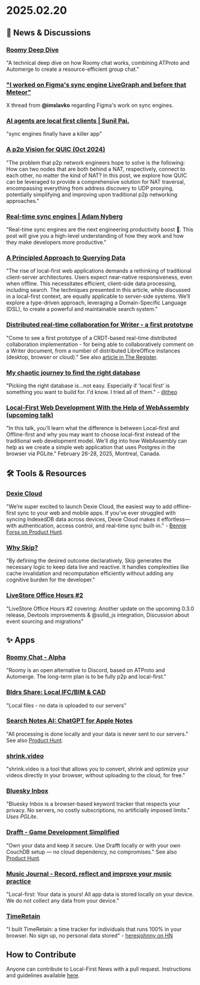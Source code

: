# 2025.02.20

## 📰 News & Discussions

### [Roomy Deep Dive](https://blog.muni.town/roomy-deep-dive/)
"A technical deep dive on how Roomy chat works, combining ATProto and Automerge to create a resource-efficient group chat."

### ["I worked on Figma's sync engine LiveGraph and before that Meteor"](https://x.com/imslavko/status/1890482196697186309?s=46)
X thread from **@imslavko** regarding Figma's work on sync engines.

### [AI agents are local first clients | Sunil Pai.](https://sunilpai.dev/posts/local-first-ai-agents/)
"sync engines finally have a killer app"

### [A p2p Vision for QUIC (Oct 2024)](https://seemann.io/posts/2024-10-26---p2p-quic/)
"The problem that p2p network engineers hope to solve is the following: How can two nodes that are both behind a NAT, respectively, connect to each other, no matter the kind of NAT? In this post, we explore how QUIC can be leveraged to provide a comprehensive solution for NAT traversal, encompassing everything from address discovery to UDP proxying, potentially simplifying and improving upon traditional p2p networking approaches."

### [Real-time sync engines | Adam Nyberg](https://adamnyberg.se/blog/2025-02-11-real-time-sync-engines/)
"Real-time sync engines are the next engineering productivity boost 🚀. This post will give you a high-level understanding of how they work and how they make developers more productive."

### [A Principled Approach to Querying Data](https://www.claudiu-ivan.com/writing/search-dsl)
"The rise of local-first web applications demands a rethinking of traditional client-server architectures. Users expect near-native responsiveness, even when offline. This necessitates efficient, client-side data processing, including search. The techniques presented in this article, while discussed in a local-first context, are equally applicable to server-side systems. We’ll explore a type-driven approach, leveraging a Domain-Specific Language (DSL), to create a powerful and maintainable search system."

### [Distributed real-time collaboration for Writer - a first prototype](https://fosdem.org/2025/schedule/event/fosdem-2025-6504-distributed-real-time-collaboration-for-writer-a-first-prototype/)
"Come to see a first prototype of a CRDT-based real-time distributed collaboration implementation - for being able to collaboratively comment on a Writer document, from a number of distributed LibreOffice instances (desktop, browser or cloud)." See also [article in The Register](https://www.theregister.com/2025/02/13/libreoffice_wasm_zetaoffice/).

### [My chaotic journey to find the right database](https://www.youtube.com/watch?v=3gVBjTMS8FE)
"Picking the right database is...not easy. Especially if 'local first' is something you want to build for. I'd know. I tried all of them." - [@theo](https://x.com/theo/status/1892108909521010765)

### [Local-First Web Development With the Help of WebAssembly (upcoming talk)](https://confoo.ca/en/2025/session/local-first-web-development-with-the-help-of-webassembly)
"In this talk, you’ll learn what the difference is between Local-first and Offline-first and why you may want to choose local-first instead of the traditional web development model. We'll dig into how WebAssembly can help as we create a simple web application that uses Postgres in the browser via PGLite." February 26-28, 2025, Montreal, Canada.


## 🛠️ Tools & Resources

### [Dexie Cloud](https://dexie.org/cloud)
"We’re super excited to launch Dexie Cloud, the easiest way to add offline-first sync to your web and mobile apps. If you’ve ever struggled with syncing IndexedDB data across devices, Dexie Cloud makes it effortless—with authentication, access control, and real-time sync built-in." - [Bennie Forss on Product Hunt](https://www.producthunt.com/posts/dexie-cloud).

### [Why Skip?](https://skiplabs.io/blog/why-skip)
"By defining the desired outcome declaratively, Skip generates the necessary logic to keep data live and reactive. It handles complexities like cache invalidation and recomputation efficiently without adding any cognitive burden for the developer."

### [LiveStore Office Hours #2](https://www.youtube.com/watch?v=MenhU6n0r5c)
"LiveStore Office Hours #2 covering: Another update on the upcoming 0.3.0 release, Devtools improvements & @solid_js integration, Discussion about event sourcing and migrations"


## ✨ Apps

### [Roomy Chat - Alpha](https://blog.muni.town/roomy-chat-alpha/)
"Roomy is an open alternative to Discord, based on ATProto and Automerge. The long-term plan is to be fully p2p and local-first."

### [Bldrs Share: Local IFC/BIM & CAD](https://github.com/bldrs-ai/Share)
"Local files - no data is uploaded to our servers"

### [Search Notes AI: ChatGPT for Apple Notes](https://searchnotesai.com/)
"All processing is done locally and your data is never sent to our servers." See also [Product Hunt](https://www.producthunt.com/posts/search-notes-ai).

### [shrink.video](https://shrink.video/)
"shrink.video is a tool that allows you to convert, shrink and optimize your videos directly in your browser, without uploading to the cloud, for free."

### [Bluesky Inbox](https://www.blueskyinbox.com/)
"Bluesky Inbox is a browser-based keyword tracker that respects your privacy. No servers, no costly subscriptions, no artificially imposed limits." _Uses PGLite_.

### [Drafft - Game Development Simplified](https://drafft.dev/)
"Own your data and keep it secure. Use Drafft locally or with your own CouchDB setup — no cloud dependency, no compromises." See also [Product Hunt](https://www.producthunt.com/posts/drafft).

### [Music Journal - Record, reflect and improve your music practice](https://www.musicjournal.fm/)
"Local-first: Your data is yours! All app data is stored locally on your device. We do not collect any data from your device."

### [TimeRetain](https://timeretain.com/home)
"I built TimeRetain: a time tracker for individuals that runs 100% in your browser. No sign up, no personal data stored" - [heresjohnny on HN](https://news.ycombinator.com/item?id=43077519)


## How to Contribute
Anyone can contribute to Local-First News with a pull request. Instructions and guidelines available [here](https://github.com/localfirstnews/localfirstnews).
